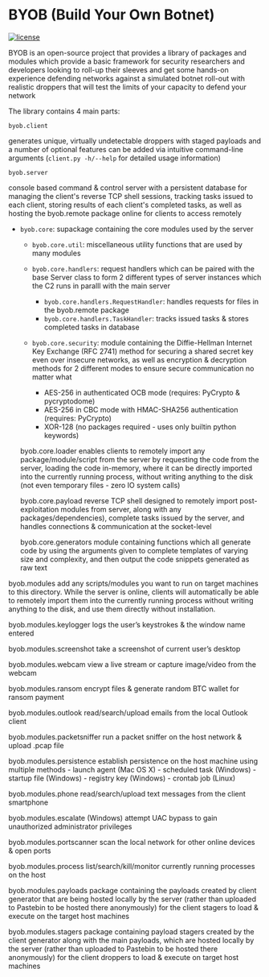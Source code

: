 # BYOB (Build Your Own Botnet)
[![license](https://img.shields.io/badge/license-GPL--3.0-brightgreen)](https://github.com/colental/byob/blob/master/LICENSE)

BYOB is an open-source project that provides a library of packages
and modules which provide a basic framework for security researchers and
developers looking to roll-up their sleeves and get some hands-on experience
defending networks against a simulated botnet roll-out with realistic droppers
that will test the limits of your capacity to defend your network

The library contains 4 main parts:

`byob.client`

generates unique, virtually undetectable droppers with staged payloads
and a number of optional features can be added via intuitive command-line
arguments (`client.py -h/--help` for detailed usage information)

`byob.server`

console based command & control server with a persistent database for
managing the client's reverse TCP shell sessions, tracking tasks issued
to each client, storing results of each client's completed tasks, as well
as hosting the byob.remote package online for clients to access remotely

- `byob.core`: supackage containing the core modules used by the server
  - `byob.core.util`: miscellaneous utility functions that are used by many modules
  - `byob.core.handlers`: request handlers which can be paired with the base Server class to
     form 2 different types of server instances which the C2 runs in paralll with the main server
    - `byob.core.handlers.RequestHandler`: handles requests for files in the byob.remote package
    - `byob.core.handlers.TaskHandler`: tracks issued tasks & stores completed tasks in database

  - `byob.core.security`: module containing the Diffie-Hellman Internet Key Exchange (RFC 2741)
    method for securing a shared secret key even over insecure networks,
    as well as encryption & decryption methods for 2 different modes to
    ensure secure communication no matter what
     - AES-256 in authenticated OCB mode (requires: PyCrypto & pycryptodome)
     - AES-256 in CBC mode with HMAC-SHA256 authentication (requires: PyCrypto)
     - XOR-128 (no packages required - uses only builtin python keywords)

  byob.core.loader
    enables clients to remotely import any package/module/script from the server
    by requesting the code from the server, loading the code in-memory, where
    it can be directly imported into the currently running process, without
    writing anything to the disk (not even temporary files - zero IO system calls)

  byob.core.payload
    reverse TCP shell designed to remotely import post-exploitation modules from
    server, along with any packages/dependencies), complete tasks issued by
    the server, and handles connections & communication at the socket-level

  byob.core.generators
    module containing functions which all generate code by using the arguments
    given to complete templates of varying size and complexity, and then output
    the code snippets generated as raw text

byob.modules
  add any scripts/modules you want to run on target machines to this directory.
  While the server is online, clients will automatically be able to
  remotely import them into the currently running process without writing anything
  to the disk, and use them directly without installation.

  byob.modules.keylogger
    logs the user’s keystrokes & the window name entered

  byob.modules.screenshot
    take a screenshot of current user’s desktop

  byob.modules.webcam
    view a live stream or capture image/video from the webcam

  byob.modules.ransom
    encrypt files & generate random BTC wallet for ransom payment

  byob.modules.outlook
    read/search/upload emails from the local Outlook client

  byob.modules.packetsniffer
    run a packet sniffer on the host network & upload .pcap file

  byob.modules.persistence
    establish persistence on the host machine using multiple methods
     - launch agent   (Mac OS X)
     - scheduled task (Windows)
     - startup file   (Windows)
     - registry key   (Windows)
     - crontab job    (Linux)

  byob.modules.phone
    read/search/upload text messages from the client smartphone

  byob.modules.escalate
    (Windows) attempt UAC bypass to gain unauthorized administrator privileges

  byob.modules.portscanner
    scan the local network for other online devices & open ports

  byob.modules.process
    list/search/kill/monitor currently running processes on the host

  byob.modules.payloads
    package containing the payloads created by client generator that are being
    hosted locally by the server (rather than uploaded to Pastebin to be hosted
    there anonymously) for the client stagers to load & execute on the target
    host machines 

  byob.modules.stagers
    package containing payload stagers created by the client generator along
    with the main payloads, which are hosted locally by the server (rather
    than uploaded to Pastebin to be hosted there anonymously) for the client
    droppers to load & execute on target host machines
